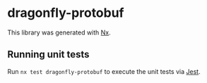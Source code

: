 # dragonfly-protobuf

This library was generated with [Nx](https://nx.dev).

## Running unit tests

Run `nx test dragonfly-protobuf` to execute the unit tests via [Jest](https://jestjs.io).
